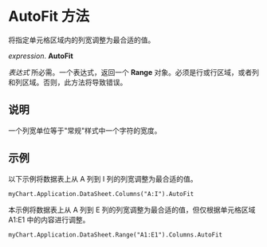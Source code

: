 
# AutoFit 方法

将指定单元格区域内的列宽调整为最合适的值。

 _expression_. **AutoFit**

 _表达式_ 所必需。一个表达式，返回一个 **Range** 对象。必须是行或行区域，或者列和列区域。否则，此方法将导致错误。


## 说明

一个列宽单位等于"常规"样式中一个字符的宽度。


## 示例

以下示例将数据表上从 A 列到 I 列的列宽调整为最合适的值。


```
myChart.Application.DataSheet.Columns("A:I").AutoFit
```

本示例将数据表上从 A 列到 E 列的列宽调整为最合适的值，但仅根据单元格区域 A1:E1 中的内容进行调整。




```
myChart.Application.DataSheet.Range("A1:E1").Columns.AutoFit
```

